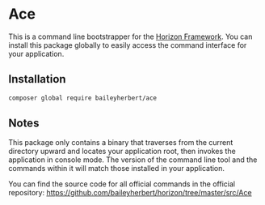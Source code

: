 # Ace

This is a command line bootstrapper for the [Horizon Framework](https://github.com/baileyherbert/horizon). You can
install this package globally to easily access the command interface for your application.

## Installation

```bash
composer global require baileyherbert/ace
```

## Notes

This package only contains a binary that traverses from the current directory upward and locates your application root,
then invokes the application in console mode. The version of the command line tool and the commands within it will
match those installed in your application.

You can find the source code for all official commands in the official repository:
https://github.com/baileyherbert/horizon/tree/master/src/Ace
